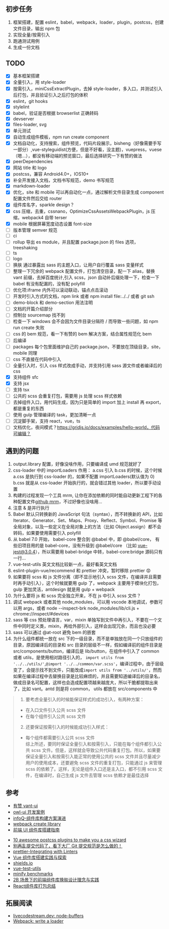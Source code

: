 #

## 初步任务

1. 框架搭建，配置 eslint，babel，webpack，loader，plugin，postcss，创建文件目录，输出 npm 包
2. 实现全量/按需引入
3. 跑通测试用例
4. 生成一份文档

## TODO

- [x] 基本框架搭建
- [x] 全量引入，用 style-loader
- [x] 按需引入，miniCssExtractPlugin，去掉 style-loader，多入口，并测试引入后打包，并且验证引入之后打包的体积
- [x] eslint，git hooks
- [x] stylelint
- [x] babel，验证是否根据 browserlist 正确转码
- [x] devserver
- [x] files-loader, svg
- [x] 单元测试
- [x] 自动生成组件模板，npm run create component
- [x] 文档自动化，支持搜索，组件预览，代码片段展示，bisheng（好像需要手写一部分）,vue-styleguidist(方便，但是不好看，没主题)，vuepress，vuese（嗯...），都没有移动端的预览窗口，最后选择研究一下有赞的做法
- [x] peerDependencies
- [x] 网站 title 和 logo
- [x] postcss，兼容 Android4.0+，IOS10+
- [x] 补全开发接入文档，文档书写规范，demo 书写规范
- [x] markdown-loader
- [x] 优化，site 和 mobile 可以再自动化一点，通过解析文件目录生成 component 配置文件然后交给 router
- [x] 组件库名字，sparkle design？
- [x] css 压缩，去重，cssnano，OptimizeCssAssetsWebpackPlugin，js 压缩，webpack4 自带 terser
- [x] mobile 根据屏幕宽度动态设置 font-size
- [ ] 版本管理 semver 规范
- [ ] ci
- [ ] rollup 导出 es module，并且配置 package.json 的 files 选项， treeshaking
- [ ] ts
- [ ] logo
- [ ] 换肤 通过暴露出 sass 的主题入口，让用户自行覆盖 sass 变量样式
- [ ] 整理一下冗余的 webpack 配置文件，打包清空目录，配一下 alias，替换 vant 前缀，去掉百度统计,引入 scss，json 自动补后缀处理一下，检查一下 babel 有没有配漏的，没有配 polyfill
- [ ] 优化项:iframe 内外可以滚动联动，锚点点击滚动
- [ ] 开发时引入方式的文档，npm link 或者 npm install file:../../ 或者 git ssh
- [ ] demo-block 和 demo-section 用法注明
- [ ] 文档的开篇介绍部分
- [ ] 控制台 sourcemap 找不到
- [ ] 检查一下 windows 会不会因为文件目录分隔符 / 而导致一些问题，如 npm run create 失败
- [ ] css 的 bem 规范，看一下有赞的 bem 解决方案，结合属性规范化 bem
- [ ] 后编译
- [ ] packages 每个包里面维护自己的 package.json，不要放在顶级目录，site，mobile 同理
- [ ] css 不直接在代码中引入
- [ ] 全量引入时，引入 css 样式改成手动，并支持引用 sass 源文件或者编译后的 css
- [x] 支持组件 sfc
- [x] 支持 jsx
- [ ] 支持 tsx
- [ ] 公共的 scss 会重复打包，需要用 js 处理 scss 样式依赖
- [ ] 去掉组件入口，用代码生成，因为只是简单的 import 加上 install 再 export，都是重复的东西
- [ ] 使用 gulp 管理编译的 task，更加清晰一点
- [ ] 沉淀脚手架，支持 react，vue，ts
- [ ] 文档优化，夜间模式？<https://gridjs.io/docs/examples/hello-world，代码可编辑？>

## 遇到的问题

1. output.library 配置，好像没啥作用，只要编译成 umd 规范就好了
2. css-loader 中的 importLoaders 作用： a.css 引入 b.css 的时候，这个时候 a.css 是执行到 css-loader 的，如果不配置 importLoaders(默认值为 0) b.css 就是从 css-loader 开始执行的，就会错过其他 loader，所以要手动设置
3. 构建的过程发现一个工具 mrm, 让你在添加依赖的同时能自动更新工程下的各种配置文件[github mrm](https://github.com/sapegin/mrm)，不过好像也没啥用...
4. 注意 & 是并行执行
5. Babel 默认只转换新的 JavaScript 句法（syntax），而不转换新的 API，比如 Iterator、Generator、Set、Maps、Proxy、Reflect、Symbol、Promise 等全局对象，以及一些定义在全局对象上的方法（比如 Object.assign）都不会转码，如果要使用需要引入 polyfill
6. 从 babel 7.0 开始， babel-core 整合到 @babel 中，即 @babel/core， 有些旧项目用的是 babel-core，没有升级到 @babel/core （比如 vue-jest@3.0.4），所以需要用 babel-bridge 中转，babel-core:bridge 源码只有一行...
7. vue-test-utils 英文文档比较新一点，最好看英文文档
8. eslint-plugin-vue/recommend 和 prettier 冲突，暂时移除 prettier :rage:
9. 如果要将 scss 和 js 文件分离（即不显示地引入 scss 文件，在编译并且需要时再手动引入），这个时候就要用 gulp 了，webpack 主要用于模块化打包，gulp 更加灵活，antdesign 就是用 gulp + webpack
10. 为什么要将 js 和 scss 完全独立开来，不在 js 中引入 scss 文件？
11. 调试 webpack 或者其他 node_modules，可以用 vscode 本地调试，参数可以用 args，或者 node --inspect-brk node_modules/lib/cli.js + chrome://inspect/#devices
12. sass 等 css 预处理语言，var，mixin 单独写到文件中再引入，不要在一个文件中同时定义类，mixin，再给外部引入，这样会出现冗余，而且也没必要  
13. sass 可以通过 @at-root 避免 bem 的嵌套
14. 为什么组件都统一放在 src 下的一级目录，而不是单独放在同一个只放组件的目录，原因编译后的目录和 src 目录的层级不一样，假如编译前的组件目录是 src/components/button，编译后是 lib/button，在组件中引入了 common 或者 utils，是使用相对路径引入的， `import utils from '../../utils/'`,`@import '../../common/var.scss'`，编译过程中，由于层级变了，会提示找不到文件，只能改成`import utils from '../utils/'`，然而如果在编译过程中去替换目录是比较麻烦的，并且需要知道编译后的目录名，做成目录名可配置，这样也会造成配置项越来越庞大，所以干脆都提取出来了，比如 vant。antd 则是将 common， utils 都放在 src/components 中
>
> 1. 要考虑全量引入的时候能保证样式的成功引入，有两种方案：
>
> - 在入口文件引入公共 scss 文件
> - 在每个组件引入公共 scss 文件  
>
> 2. 还要保证按需引入的时候能成功引入样式：
>
> - 每个组件都需要引入公共 scss 文件  
综上所述，要同时保证全量引入和按需引入，只能在每个组件都引入公共 scss 文件。但是，这样就会导致公共代码重复打包。所以，如果要保证全量引入和按需引入能正常的使用公共的 scss 文件并且尽量减少用户的使用成本，还要避免 scss 文件的重复打包，只能通过 js 来管理 scss 的依赖了。这样，无论是组件入口还是主入口，都不引用 scss 文件，在编译时，自己生成 js 文件去管理 scss 依赖才是最佳选择

## 参考

- [有赞 vant-ui](https://github.com/youzan/vant)
- [owl-ui 开发案例](https://github.com/dengwb1991/owl-ui)
- [infoQ-组件库构建方案演进](https://www.infoq.cn/article/VMA6h6uJzDeljkFERurZ)
- [webpack create library](https://www.webpackjs.com/guides/author-libraries/#%E5%88%9B%E5%BB%BA%E4%B8%80%E4%B8%AA-library)
- [前端 UI 组件库搭建指南](https://zhuanlan.zhihu.com/p/94920464)
<!-- [6个postcss插件推荐](https://juejin.im/post/5c9b3c465188251e1618670a) -->
- [10 awesome postcss plugins to make you a css wizard](https://www.hongkiat.com/blog/postcss-plugins/)
- [别再乱提交代码了，看下大厂 Git 提交规范是怎么做的！](https://mp.weixin.qq.com/s/IMqhv9j_STQRmfeyU9vB1w)
- [prettier-Integrating with Linters](https://prettier.io/docs/en/integrating-with-linters.html)
- [Vue 组件库搭建实践与探索](https://segmentfault.com/a/1190000020754678)
- [shields.io](https://shields.io/)
- [vue-test-utils](https://vue-test-utils.vuejs.org/api/wrapper/)
- [minify benchmarks](https://github.com/babel/minify#benchmarks)
- [2B 场景下的前端组件库换肤设计理念与实践](https://mp.weixin.qq.com/s/zIA01wtk_bu4E-8SoEzLvQ)
- [React组件库打包总结](https://juejin.im/post/5ebcf12df265da7bc55df460#heading-24)

## 拓展阅读

- [livecodestream.dev: node-buffers](https://livecodestream.dev/post/2020-06-06-a-complete-introduction-to-node-buffers/)
- [Webpack: write a loader](https://webpack.js.org/contribute/writing-a-loader/)
